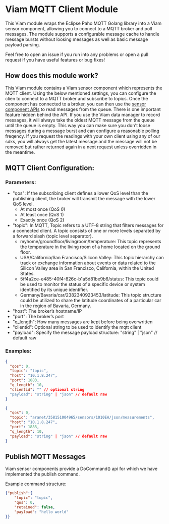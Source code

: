 # Viam MQTT Client Module

This Viam module wraps the Eclipse Paho MQTT Golang library into a Viam sensor component, allowing you to connect to a MQTT broker and poll messages. The module supports a configurable message cache to handle message bursts without loosing messages as well as basic message payload parsing.

Feel free to open an issue if you run into any problems or open a pull request if you have useful features or bug fixes!

## How does this module work?

This Viam module contains a Viam sensor component which represents the MQTT client. Using the below mentioned settings, you can configure the clien to connect to a MQTT broker and subscribe to topics.
Once the component has connected to a broker, you can then use the [sensor component APIs](https://docs.viam.com/components/sensor/) to read messages from the queue.
There is one important feature hidden behind the API. If you use the Viam data manager to record messages, it will always take the oldest MQTT message from the queue until the queue is empty. This way you can make sure you don't loose messages during a message burst and can configure a reasonable polling freqency. If you request the readings with your own client using any of our sdks, you will always get the latest message and the message will not be removed but rather returned again in a next request unless overridden in the meantime.

## MQTT Client Configuration:
### Parameters:
  * "qos": If the subscribing client defines a lower QoS level than the publishing client, the broker will transmit the message with the lower QoS level.
     - At most once (QoS 0)
     - At least once (QoS 1)
     - Exactly once (QoS 2) 
  * "topic": In MQTT, Topic refers to a UTF-8 string that filters messages for a connected client. A topic consists of one or more levels separated by a forward slash (topic level separator).
     - myhome/groundfloor/livingroom/temperature: This topic represents the temperature in the living room of a home located on the ground floor.
     - USA/California/San Francisco/Silicon Valley: This topic hierarchy can track or exchange information about events or data related to the Silicon Valley area in San Francisco, California, within the United States.
     - 5ff4a2ce-e485-40f4-826c-b1a5d81be9b6/status: This topic could be used to monitor the status of a specific device or system identified by its unique identifier.
     - Germany/Bavaria/car/2382340923453/latitude: This topic structure could be utilized to share the latitude coordinates of a particular car in the region of Bavaria, Germany.
  * "host": The broker’s hostname/IP
  * "port": The broker’s port
  * "q_length": How many messages are kept before being overwritten
  * "clientid": Optional string to be used to identify the mqtt client
  * "payload": Specify the message payload structure: "string" | "json" // default raw

### Examples:
```json
{
  "qos": 0,
  "topic": "topic",
  "host": "10.1.8.247",
  "port": 1883,
  "q_length": 10,
  "clientid": "" // optional string
  "payload": "string" | "json" // default raw
}

{
  "qos": 0,
  "topic": "aranet/358151004965/sensors/1010EA/json/measurements",
  "host": "10.1.8.247",
  "port": 1883,
  "q_length": 10,
  "payload": "string" | "json" // default raw
}
```
## Publish MQTT Messages

Viam sensor components provide a DoCommand() api for which we have implemented the publish command.

Example command structure:

```json
{"publish":{
    "topic": "topic",
    "qos": 0,
    "retained": false,
    "payload": "hello world"
}}
```
